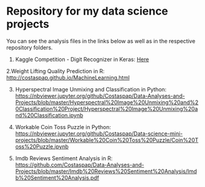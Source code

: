 # Repository for my data science projects

You can see the analysis files in the links below as well as in the respective repository folders.

1. Kaggle Competition - Digit Recognizer in Keras: [Here](https://nbviewer.jupyter.org/github/Costaspap/Data-Analyses-and-Projects/blob/master/Kaggle%20-%20Digit%20Recognizer%20in%20Keras/Digit_Recognizer_in_Keras.ipynb)


2.Weight Lifting Quality Prediction in R:
http://costaspap.github.io/MachineLearning.html

3. Hyperspectral Image Unmixing and Classification in Python:
https://nbviewer.jupyter.org/github/Costaspap/Data-Analyses-and-Projects/blob/master/Hyperspectral%20Image%20Unmixing%20and%20Classification%20Project/Hyperspectral%20Image%20Unmixing%20and%20Classification.ipynb

4. Workable Coin Toss Puzzle in Python:
  https://nbviewer.jupyter.org/github/Costaspap/Data-science-mini-projects/blob/master/Workable%20Coin%20Toss%20Puzzle/Coin%20Toss%20Puzzle.ipynb

5. Imdb Reviews Sentiment Analysis in R:
https://github.com/Costaspap/Data-Analyses-and-Projects/blob/master/Imdb%20Reviews%20Sentiment%20Analysis/Imdb%20Sentiment%20Analysis.pdf
